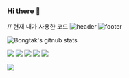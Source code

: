### Hi there 👋

// 현재 내가 사용한 코드
![header](https://capsule-render.vercel.app/api?type=waving&color=7F7FD5&text=%20Eungyeol%20%20&height=200&fontSize=90&fontColor=ffffff)
![footer](https://capsule-render.vercel.app/api?section=footer&type=waving&color=7F7FD5)




![Bongtak's gitnub stats](https://github-readme-stats.vercel.app/api?username=bongtak&show_icons=true)


<img src="https://img.shields.io/badge/Firebase-FFCA28?style=flat-square&logo=firebase&logoColor=white"/> <img src="https://img.shields.io/badge/Flutter-02569B?style=flat-square&logo=flutter&logoColor=white"/> <img src="https://img.shields.io/badge/C-A8B9CC?style=flat-square&logo=C&logoColor=white"/>
<img src="https://img.shields.io/badge/PostgreSQL-4169E1?style=flat-square&logo=PostgreSQL&logoColor=white"/> <img src="https://img.shields.io/badge/MySQL-4479A1?style=flat-square&logo=MySQL&logoColor=white"/>

<a href="https://www.instagram.com/sosososo._.eun/"><img src="https://img.shields.io/badge/Instagram-E4405F?style=flat-square&logo=Instagram&logoColor=white"/></a>
